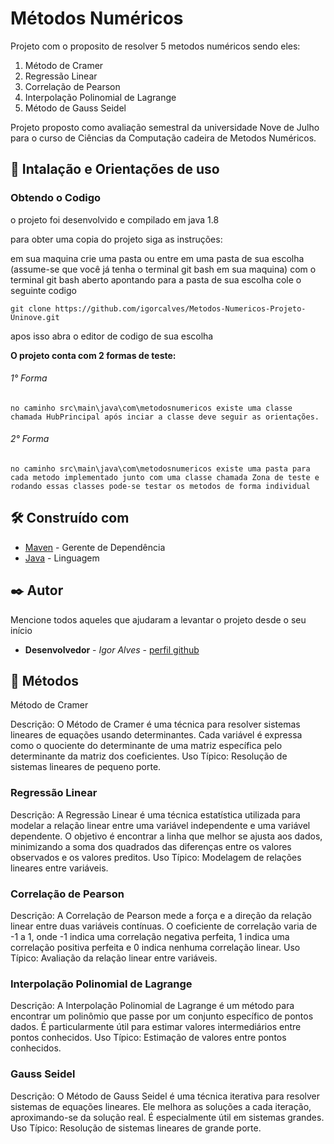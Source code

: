 # Métodos Numéricos
Projeto com o proposito de resolver 5 metodos numéricos sendo eles:

1. Método de Cramer
2. Regressão Linear
3. Correlação de Pearson
4. Interpolação Polinomial de Lagrange
5. Método de Gauss Seidel



Projeto proposto como avaliação semestral da universidade Nove de Julho para o curso de Ciências da Computação cadeira de Metodos Numéricos.
## 🚀 Intalação e Orientações de uso

### Obtendo o Codigo
o projeto foi desenvolvido e compilado em java 1.8 

para obter uma copia do projeto siga as instruções:

em sua maquina crie uma pasta ou entre em uma pasta de sua escolha (assume-se que você já tenha o terminal git bash em sua maquina)
com o terminal git bash aberto apontando para a pasta de sua escolha cole o seguinte codigo

```
git clone https://github.com/igorcalves/Metodos-Numericos-Projeto-Uninove.git
```
apos isso abra o editor de codigo de sua escolha

**O projeto conta com 2 formas de teste:**

###### 1° Forma
```
no caminho src\main\java\com\metodosnumericos existe uma classe chamada HubPrincipal após inciar a classe deve seguir as orientações.
``` 

###### 2° Forma
```
no caminho src\main\java\com\metodosnumericos existe uma pasta para cada metodo implementado junto com uma classe chamada Zona de teste e rodando essas classes pode-se testar os metodos de forma individual
``` 

## 🛠️ Construído com

* [Maven](https://maven.apache.org/) - Gerente de Dependência
* [Java](https://www.java.com/pt-BR/) - Linguagem


## ✒️ Autor

Mencione todos aqueles que ajudaram a levantar o projeto desde o seu início

* **Desenvolvedor** - *Igor Alves* - [perfil github](https://github.com/igorcalves)


## 📄 Métodos

Método de Cramer

Descrição: O Método de Cramer é uma técnica para resolver sistemas lineares de equações usando determinantes. Cada variável é expressa como o quociente do determinante de uma matriz específica pelo determinante da matriz dos coeficientes.
Uso Típico: Resolução de sistemas lineares de pequeno porte.


### Regressão Linear
Descrição: A Regressão Linear é uma técnica estatística utilizada para modelar a relação linear entre uma variável independente e uma variável dependente. O objetivo é encontrar a linha que melhor se ajusta aos dados, minimizando a soma dos quadrados das diferenças entre os valores observados e os valores preditos.
Uso Típico: Modelagem de relações lineares entre variáveis.


### Correlação de Pearson
Descrição: A Correlação de Pearson mede a força e a direção da relação linear entre duas variáveis contínuas. O coeficiente de correlação varia de -1 a 1, onde -1 indica uma correlação negativa perfeita, 1 indica uma correlação positiva perfeita e 0 indica nenhuma correlação linear.
Uso Típico: Avaliação da relação linear entre variáveis.


### Interpolação Polinomial de Lagrange
Descrição: A Interpolação Polinomial de Lagrange é um método para encontrar um polinômio que passe por um conjunto específico de pontos dados. É particularmente útil para estimar valores intermediários entre pontos conhecidos.
Uso Típico: Estimação de valores entre pontos conhecidos.


### Gauss Seidel
Descrição: O Método de Gauss Seidel é uma técnica iterativa para resolver sistemas de equações lineares. Ele melhora as soluções a cada iteração, aproximando-se da solução real. É especialmente útil em sistemas grandes.
Uso Típico: Resolução de sistemas lineares de grande porte.

